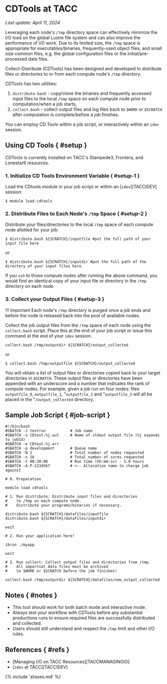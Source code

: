 # CDTools at TACC
*Last update: April 11, 2024*

Leveraging each node's `/tmp` directory space can effectively minimize the I/O load on the global Lustre file system and can also improve the performance of I/O work. Due to its limited size, the `/tmp` space is appropriate for executables/binaries, frequently-used object files, and small size common files, e.g. the global configuration files or the initial/pre-processed data files. 

Collect-Distribute (CDTools) has been designed and developed to distribute files or directories to or from each compute node's `/tmp` directory. 

CDTools has two utilities: 

1. `distribute.bash` - copy/clone the binaries and frequently accessed input files to the local `/tmp` space on each compute node prior to computation/when a job starts, 
2. `collect.bash` - collect output files and log files back to `$WORK` or `$SCRATCH` after computation is complete/before a job finishes. 

You can employ CD Tools within a job script, or interactively within an `idev` session.

## Using CD Tools { #setup }

CDTools is currently installed on TACC's Stampede3, Frontera, and Lonestar6 resources.  

### 1. Initialize CD Tools Environment Variable { #setup-1 }

Load the CDtools module in your job script or within an [`idev`][TACCIDEV] session: 

``` cmd-line
$ module load cdtools
```

### 2. Distribute Files to Each Node's `/tmp` Space { #setup-2 }

Distribute your files/directories to the local `/tmp` space of each compute node allotted for your job:

``` cmd-line
$ distribute.bash ${SCRATCH}/inputfile #put the full path of your input file here
```
or

``` cmd-line
$ distribute.bash ${SCRATCH}/inputdir #put the full path of the directory of your input files here
```

If you `ssh` to those compute nodes after running the above command, you would find an identical copy of your input file or directory in the `/tmp` directory on each node.

### 3. Collect your Output Files { #setup-3 }


!!! Important
	Each node's `/tmp` directory is purged once a job ends and before the node is released back into the pool of available nodes.  


Collect the job output files from the `/tmp` space of each node using the `collect.bash` script.  Place this at the end of your job script or issue this command at the end of your `idev` session.

``` job-script
collect.bash /tmp/outputdir ${SCRATCH}/output_collected
```
or                                        
``` cmd-line
$ collect.bash /tmp/outputfile ${SCRATCH}/output_collected
```

You will obtain a list of output files or directories copied back to your target directories in `$SCRATCH`. These output files or directories have been appended with an underscore and a number that indicates the rank of compute nodes. For example, given a job run on four nodes: files `outputfile_0`, `outputfile_1`, "`outputfile_2` and "`outputfile_3` will all be placed in the "`/output_collected` directory.

## Sample Job Script { #job-script }

```job-script
#!/bin/bash
#SBATCH -J testrun           # Job name
#SBATCH -o CDtest.%j.out     # Name of stdout output file (%j expands to jobId)
#SBATCH -e CDtest.%j.err
#SBATCH -p development       # Queue name
#SBATCH -N 2                 # Total number of nodes requested
#SBATCH -n 16                # Total number of cores requested
#SBATCH -t 00:30:00          # Run time (hh:mm:ss) - 5.0 hours
#SBATCH -A P-1234567         # <-- Allocation name to charge job against

# 0. Preparation

module load cdtools

# 1. Run distribute: Distribute input files and directories
#    to /tmp on each compute node.
#    Distribute your programs/binaries if necessary.

distribute.bash ${SCRATCH}/datafiles/inputfile
distribute.bash ${SCRATCH}/datafiles/inputdir

wait

# 2. Run your application here!

ibrun ./myapp

wait

# 3. Run collect: Collect output files and directories from /tmp.
#    All importnat data files must be archived 
#    to $WORK or $SCRATCH before the job finishes!

collect.bash /tmp/outputdir ${SCRATCH}/datafiles/new_output_collected
```

## Notes { #notes }

* This tool should work for both batch mode and interactive mode. 
* Always test your workflow with CDTools before any substantial productions runs to ensure required files are successfully distributed and collected.
* Users should still understand and respect the `/tmp` limit and other I/O rules. 

## References { #refs }

* [Managing I/O on TACC Resources][TACCMANAGINGIO]
* [`idev` at TACC][TACCIDEV]


{% include 'aliases.md' %}
